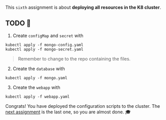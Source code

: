 This `sixth` assignment is about **deploying all resources in the K8 cluster**.

## TODO 🎅
1. Create `configMap` and `secret` with 
```
kubectl apply -f mongo-config.yaml
kubectl apply -f mongo-secret.yaml
```
> Remember to change to the repo containing the files.
2. Create the `database` with 
```
kubectl apply -f mongo.yaml
```
3. Create the `webapp` with 
```
kubectl apply -f webapp.yaml
```

Congrats! You have deployed the configuration scripts to the cluster. The [next assignment](https://github.com/zezl7/esd-2024-kubernetes/blob/main/workshop/7_Interact_with_deployed_Cluster) is the last one, so you are almost done. 🎓
